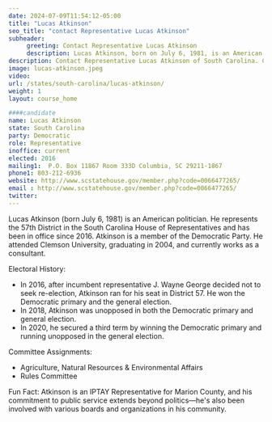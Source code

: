 ```yaml
---
date: 2024-07-09T11:54:12-05:00
title: "Lucas Atkinson"
seo_title: "contact Representative Lucas Atkinson"
subheader:
     greeting: Contact Representative Lucas Atkinson
     description: Lucas Atkinson, born on July 6, 1981, is an American politician affiliated with the Democratic Party. He assumed office on November 14, 2016, representing District 57 in the South Carolina House of Representatives.
description: Contact Representative Lucas Atkinson of South Carolina. Contact information for Lucas Atkinson includes email address, phone number, and mailing address.
image: lucas-atkinson.jpeg
video:
url: /states/south-carolina/lucas-atkinson/
weight: 1
layout: course_home

####candidate
name: Lucas Atkinson
state: South Carolina
party: Democratic
role: Representative
inoffice: current
elected: 2016
mailing1:  P.O. Box 11867 Room 333D Columbia, SC 29211-1867
phone1: 803-212-6936
website: http://www.scstatehouse.gov/member.php?code=0066477265/
email : http://www.scstatehouse.gov/member.php?code=0066477265/
twitter: 
---
```

Lucas Atkinson (born July 6, 1981) is an American politician. He represents the 57th District in the South Carolina House of Representatives and has been in office since 2016. Atkinson is a member of the Democratic Party. He attended Clemson University, graduating in 2004, and currently works as a consultant.

Electoral History:
- In 2016, after incumbent representative J. Wayne George decided not to seek re-election, Atkinson ran for his seat in District 57. He won the Democratic primary and the general election.
- In 2018, Atkinson was unopposed in both the Democratic primary and general election.
- In 2020, he secured a third term by winning the Democratic primary and running unopposed in the general election.

Committee Assignments:
- Agriculture, Natural Resources & Environmental Affairs
- Rules Committee

Fun Fact:
Atkinson is an IPTAY Representative for Marion County, and his commitment to public service extends beyond politics—he's also been involved with various boards and organizations in his community.
